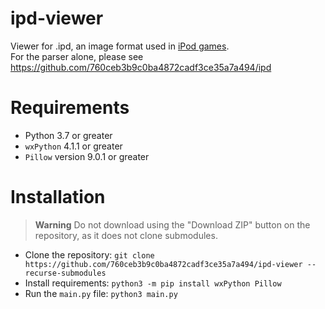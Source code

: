 # ipd-viewer
Viewer for .ipd, an image format used in [iPod games](https://en.wikipedia.org/wiki/IPod_game).  
For the parser alone, please see https://github.com/760ceb3b9c0ba4872cadf3ce35a7a494/ipd

# Requirements
- Python 3.7 or greater
- `wxPython` 4.1.1 or greater
- `Pillow` version 9.0.1 or greater

# Installation
> **Warning**
> Do not download using the "Download ZIP" button on the repository, as it does not clone submodules.

- Clone the repository: `git clone https://github.com/760ceb3b9c0ba4872cadf3ce35a7a494/ipd-viewer --recurse-submodules`
- Install requirements: `python3 -m pip install wxPython Pillow`
- Run the `main.py` file: `python3 main.py`
